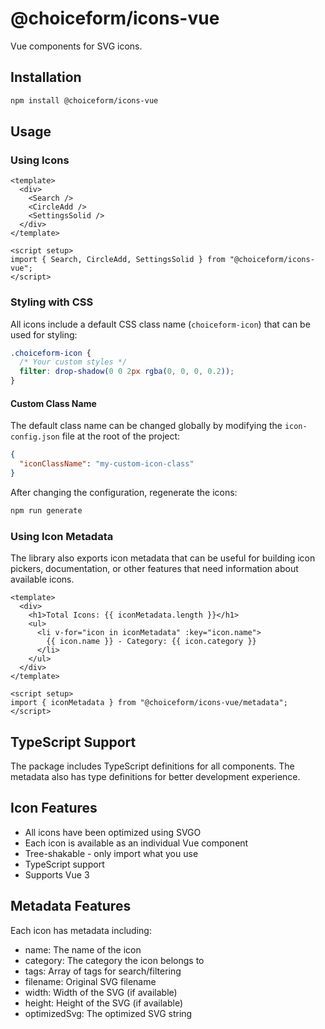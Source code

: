# @choiceform/icons-vue

Vue components for SVG icons.

## Installation

```bash
npm install @choiceform/icons-vue
```

## Usage

### Using Icons

```vue
<template>
  <div>
    <Search />
    <CircleAdd />
    <SettingsSolid />
  </div>
</template>

<script setup>
import { Search, CircleAdd, SettingsSolid } from "@choiceform/icons-vue";
</script>
```

### Styling with CSS

All icons include a default CSS class name (`choiceform-icon`) that can be used for styling:

```css
.choiceform-icon {
  /* Your custom styles */
  filter: drop-shadow(0 0 2px rgba(0, 0, 0, 0.2));
}
```

#### Custom Class Name

The default class name can be changed globally by modifying the `icon-config.json` file at the root of the project:

```json
{
  "iconClassName": "my-custom-icon-class"
}
```

After changing the configuration, regenerate the icons:

```bash
npm run generate
```

### Using Icon Metadata

The library also exports icon metadata that can be useful for building icon pickers, documentation, or other features that need information about available icons.

```vue
<template>
  <div>
    <h1>Total Icons: {{ iconMetadata.length }}</h1>
    <ul>
      <li v-for="icon in iconMetadata" :key="icon.name">
        {{ icon.name }} - Category: {{ icon.category }}
      </li>
    </ul>
  </div>
</template>

<script setup>
import { iconMetadata } from "@choiceform/icons-vue/metadata";
</script>
```

## TypeScript Support

The package includes TypeScript definitions for all components. The metadata also has type definitions for better development experience.

## Icon Features

- All icons have been optimized using SVGO
- Each icon is available as an individual Vue component
- Tree-shakable - only import what you use
- TypeScript support
- Supports Vue 3

## Metadata Features

Each icon has metadata including:

- name: The name of the icon
- category: The category the icon belongs to
- tags: Array of tags for search/filtering
- filename: Original SVG filename
- width: Width of the SVG (if available)
- height: Height of the SVG (if available)
- optimizedSvg: The optimized SVG string

